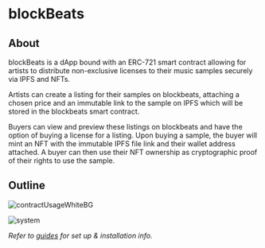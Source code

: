 # blockBeats
## About
blockBeats is a dApp bound with an ERC-721 smart contract allowing for artists to distribute non-exclusive licenses to their music samples securely via IPFS and NFTs. 

Artists can create a listing for their samples on blockbeats, attaching a chosen price and an immutable link to the sample on IPFS which will be stored in the blockbeats smart contract. 

Buyers can view and preview these listings on blockbeats and have the option of buying a license for a listing. Upon buying a sample, the buyer will mint an NFT with the immutable IPFS file link and their wallet address attached. A buyer can then use their NFT ownership as cryptographic proof of their rights to use the sample.

## Outline
![contractUsageWhiteBG](https://user-images.githubusercontent.com/57472912/114683723-999d4780-9d53-11eb-9a85-11a030f6cf0a.png)

![system](https://user-images.githubusercontent.com/57472912/114683709-973aed80-9d53-11eb-9b57-6cff7bb4cae3.png)

*Refer to [guides](guide.md) for set up & installation info.*

